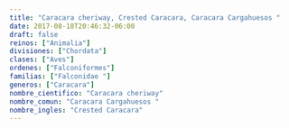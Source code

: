 ```yaml
---
title: "Caracara cheriway, Crested Caracara, Caracara Cargahuesos "
date: 2017-08-18T20:46:32-06:00
draft: false
reinos: ["Animalia"]
divisiones: ["Chordata"]
clases: ["Aves"]
ordenes: ["Falconiformes"]
familias: ["Falconidae "]
generos: ["Caracara"]
nombre_cientifico: "Caracara cheriway"
nombre_comun: "Caracara Cargahuesos "
nombre_ingles: "Crested Caracara"
---
```

